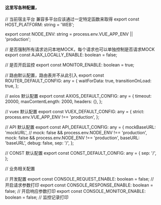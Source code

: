 #### 这里写各种配置，

// 当前宿主平台 兼容多平台应该通过一定特定函数来取得
export const HOST_PLATFORM: string = 'WEB';

export const NODE_ENV: string = process.env.VUE_APP_ENV || 'production';

// 是否强制所有请求访问本地MOCK，每个请求也可以单独控制是否请求MOCK
export const AJAX_LOCALLY_ENABLE: boolean = false;

// 是否开启监控
export const MONITOR_ENABLE: boolean = true;

// 路由默认配置，路由表并不从此引入
export const ROUTER_DEFAULT_CONFIG: any = {
  waitForData: true,
  transitionOnLoad: true,
};

// axios 默认配置
export const AXIOS_DEFAULT_CONFIG: any = {
  timeout: 20000,
  maxContentLength: 2000,
  headers: {},
};

// vuex 默认配置
export const VUEX_DEFAULT_CONFIG: any = {
  strict: process.env.VUE_APP_ENV !== 'production',
};

// API 默认配置
export const API_DEFAULT_CONFIG: any = {
  mockBaseURL: 'mockURL',
  // mock: false && process.env.NODE_ENV !== 'production',
  mock: false && process.env.NODE_ENV !== 'production',
  baseURL: 'baseURL',
  debug: false,
  sep: '/',
};

// CONST 默认配置
export const CONST_DEFAULT_CONFIG: any = {
  sep: '/',
};

// 业务相关配置

// 开发配置
export const CONSOLE_REQUEST_ENABLE: boolean = false; // 开启请求参数打印
export const CONSOLE_RESPONSE_ENABLE: boolean = false; // 开启响应参数打印
export const CONSOLE_MONITOR_ENABLE: boolean = false; // 监控记录打印

